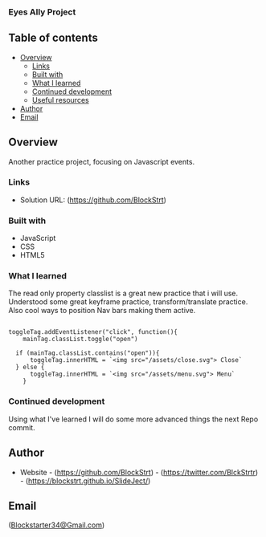 ###  Eyes Ally Project

## Table of contents

- [Overview](#overview)
  - [Links](#links)
  - [Built with](#built-with)
  - [What I learned](#what-i-learned)
  - [Continued development](#continued-development)
  - [Useful resources](#useful-resources)
- [Author](#author)
- [Email](#email)

## Overview
Another practice project, focusing on Javascript events.


### Links

- Solution URL: (https://github.com/BlockStrt)


### Built with

- JavaScript
- CSS 
- HTML5

### What I learned
The read only property classlist is a great new practice that i will use.
Understood some great keyframe practice, transform/translate practice.
Also cool ways to position Nav bars making them active.


```ClassList Practice

toggleTag.addEventListener("click", function(){
    mainTag.classList.toggle("open")

  if (mainTag.classList.contains("open")){
      toggleTag.innerHTML = `<img src="/assets/close.svg"> Close`
  } else {
      toggleTag.innerHTML = `<img src="/assets/menu.svg"> Menu`
    }
```

### Continued development
Using what I've learned I will do some more advanced things the next Repo commit.


## Author

- Website - (https://github.com/BlockStrt)
          - (https://twitter.com/BlckStrtr)
          - (https://blockstrt.github.io/SlideJect/)
         

## Email
(Blockstarter34@Gmail.com)
